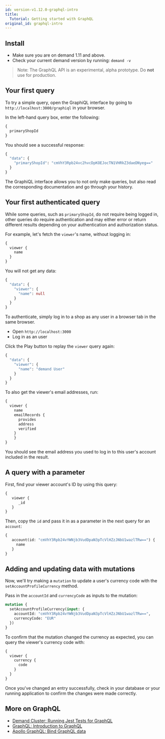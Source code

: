 ```yaml
---
id: version-v1.12.0-graphql-intro
title:
  Tutorial: Getting started with GraphQL
original_id: graphql-intro
---
```


## Install

- Make sure you are on demand 1.11 and above.
- Check your current demand version by running: `demand -v`

> Note: The GraphQL API is an experimental, alpha prototype. Do **not** use for production.

## Your first query

To try a simple query, open the GraphiQL interface by going to `http://localhost:3000/graphiql` in your browser.

In the left-hand query box, enter the following:

```graphql
{
  primaryShopId
}
```

You should see a successful response:

```graphql
{
  "data": {
    "primaryShopId": "cmVhY3Rpb24vc2hvcDpKOEJocTN1VHRkZ3daeDNyeg=="
  }
}
```

The GraphiQL interface allows you to not only make queries, but also read the corresponding documentation and go through your history.

## Your first authenticated query

While some queries, such as `primaryShopId`, do not require being logged in, other queries do require authentication and may either error or return different results depending on your authentication and authorization status.

For example, let's fetch the `viewer`'s name, without logging in:

```graphql
{
  viewer {
    name
  }
}
```

You will not get any data:

```graphql
{
  "data": {
    "viewer": {
      "name": null
    }
  }
}
```

To authenticate, simply log in to a shop as any user in a browser tab in the same browser.

- Open `http://localhost:3000`
- Log in as an user

Click the Play button to replay the `viewer` query again:

```graphql
{
  "data": {
    "viewer": {
      "name": "demand User"
    }
  }
}
```

To also get the viewer's email addresses, run:

```graphql
{
  viewer {
    name
    emailRecords {
      provides
      address
      verified
    }
    }
}
```

You should see the email address you used to log in to this user's account included in the result.

## A query with a parameter

First, find your viewer account's ID by using this query:

```graphql
{
   viewer {
      _id
   }
}
```

Then, copy the `id` and pass it in as a parameter in the next query for an `account`:

```graphql
{
   account(id: "cmVhY3Rpb24vYWNjb3VudDpaN3pTcVlHZzJNbU1wazlTRw==") {
     name
   }
}
```

## Adding and updating data with mutations

Now, we'll try making a `mutation` to update a user's currency code with the `setAccountProfileCurrency` method.

Pass in the `accountId` and `currencyCode`  as inputs to the mutation:

```graphql
mutation {
  setAccountProfileCurrency(input: {
    accountId: "cmVhY3Rpb24vYWNjb3VudDpaN3pTcVlHZzJNbU1wazlTRw==",
    currencyCode: "EUR"
  })
}
```

To confirm that the mutation changed the currency as expected, you can query the viewer's currency code with:

```graphql
{
  viewer {
    currency {
      code
    }
  }
}
```

Once you've changed an entry successfully, check in your database or your running application to confirm the changes were made correctly.

## More on GraphQL
- [Demand Cluster: Running Jest Tests for GraphQL](https://docs.demandcluster.com/demand-cs/trunk/running-jest-tests)
- [GraphQL: Introduction to GraphQL](http://graphql.org/learn/)
- [Apollo GraphQL: Bind GraphQL data](https://www.apollographql.com/client/)

